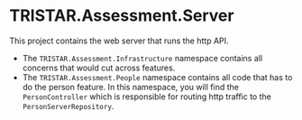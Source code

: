 # TRISTAR.Assessment.Server

This project contains the web server that runs the http API.

* The `TRISTAR.Assessment.Infrastructure` namespace contains all concerns that would cut across features.
* The `TRISTAR.Assessment.People` namespace contains all code that has to do the person feature. In this namespace, you will find the `PersonController` which is responsible for routing http traffic to the `PersonServerRepository`.